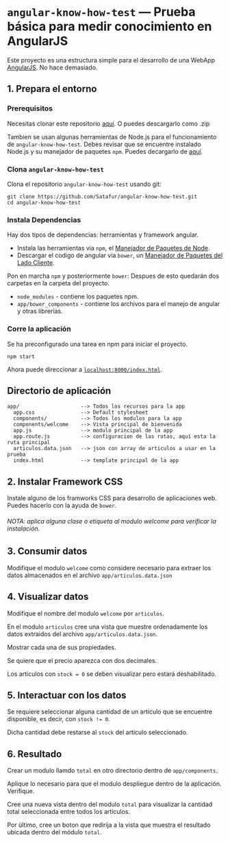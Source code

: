 # `angular-know-how-test` — Prueba básica para medir conocimiento en AngularJS

Este proyecto es una estructura simple para el desarrollo de una WebApp [AngularJS][angularjs]. No hace demasiado.

## 1. Prepara el entorno

### Prerequisitos

Necesitas clonar este repositorio [aquí][git].  O puedes descargarlo como .zip

Tambien se usan algunas herramientas de Node.js para el funcionamiento de `angular-know-how-test`. Debes revisar que se encuentre instalado Node.js 
y su manejador de paquetes `npm`. Puedes decargarlo de [aquí][node].

### Clona `angular-know-how-test`

Clona el repositorio `angular-know-how-test` usando git:

```
git clone https://github.com/Satafur/angular-know-how-test.git
cd angular-know-how-test
```

### Instala Dependencias

Hay dos tipos de dependencias: herramientas y framework angular.

* Instala las herramientas via `npm`, el [Manejador de Paquetes de Node][npm].
* Descargar el codigo de angular via `bower`, un [Manejador de Paquetes del Lado Cliente][bower].

Pon en marcha `npm` y posteriormente `bower`: Despues de esto quedarán dos carpetas en la carpeta del proyecto.

* `node_modules` - contiene los paquetes npm.
* `app/bower_components` - contiene los archivos para el manejo de angular y otras librerías.

### Corre la aplicación

Se ha preconfigurado una tarea en npm para iniciar el proyecto.

```
npm start
```

Ahora puede direccionar a [`localhost:8000/index.html`][local-app-url].


## Directorio de aplicación

```
app/                    --> Todos los recursos para la app
  app.css               --> Default stylesheet
  components/           --> Todos los modulos para la app
  components/welcome    --> Vista principal de bienvenida
  app.js                --> modulo principal de la app
  app.route.js          --> configuracion de las rutas, aquí esta la ruta principal
  articulos.data.json   --> json con array de articulos a usar en la prueba
  index.html            --> template principal de la app
```


## 2. Instalar Framework CSS

Instale alguno de los framworks CSS para desarrollo de aplicaciones web.  Puedes hacerlo
con la ayuda de `bower`.


###### NOTA: aplica alguna clase o etiqueta al modulo welcome para verificar la instalación.


## 3. Consumir datos
Modifique el modulo `welcome` como considere necesario para extraer los datos almacenados
en el archivo `app/articulos.data.json` 


## 4. Visualizar datos
Modifique el nombre del modulo `welcome` por `articulos`.

En el modulo `articulos` cree una vista que muestre ordenadamente los datos extraidos del archivo `app/articulos.data.json`.

Mostrar cada una de sus propiedades.

Se quiere que el precio aparezca con dos decimales.

Los articulos con `stock = 0` se deben visualizar pero estará deshabilitado.


## 5. Interactuar con los datos
Se requiere seleccionar alguna cantidad de un artículo que se encuentre disponible, es decir, con `stock != 0`.

Dicha cantidad debe restarse al `stock` del artículo seleccionado.

## 6. Resultado
Crear un modulo llamdo `total` en otro directorio dentro de `app/components`.

Aplique lo necesario para que el modulo despliegue dentro de la aplicación. Verifique.

Cree una nueva vista dentro del modulo `total` para visualizar la cantidad total seleccionada
entre todos los articulos.

Por último, cree un boton que redirija  a la vista que muestra el resultado ubicada dentro del módulo `total`.



[angularjs]: https://angularjs.org/
[bower]: http://bower.io/
[git]: https://github.com/Satafur/angular-know-how-test
[node]: https://nodejs.org/
[npm]: https://www.npmjs.org/
[local-app-url]: `localhost:8000/index.html`
"# test-angular" 
